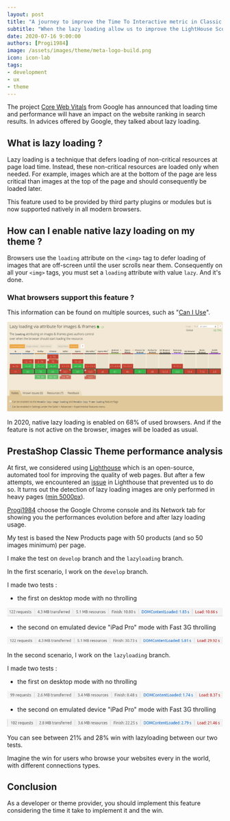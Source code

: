 ```yaml
---
layout: post
title: "A journey to improve the Time To Interactive metric in Classic Theme"
subtitle: "When the lazy loading allow us to improve the LightHouse Score"
date: 2020-07-16 9:00:00
authors: [Progi1984]
image: /assets/images/theme/meta-logo-build.png
icon: icon-lab
tags:
- development
- ux
- theme
---
```


The project [Core Web Vitals](https://webmasters.googleblog.com/2020/05/evaluating-page-experience.html) from Google has announced that loading time and performance will have an impact on the website ranking in search results. In advices offered by Google, they talked about lazy loading.

## What is lazy loading ?

Lazy loading is a technique that defers loading of non-critical resources at page load time. Instead, these non-critical resources are loaded only when needed. For example, images which are at the bottom of the page are less critical than images at the top of the page and should consequently be loaded later.

This feature used to be provided by third party plugins or modules but is now supported natively in all modern browsers.

## How can I enable native lazy loading on my theme ?

Browsers use the `loading` attribute on the `<img>` tag to defer loading of images that are off-screen until the user scrolls near them. Consequently on all your `<img>` tags, you must set a `loading` attribute with value `lazy`. And it's done.

### What browsers support this feature ?

This information can be found on multiple sources, such as "[Can I Use](https://caniuse.com/#feat=loading-lazy-attr)".

![Lazy Loading Support](/assets/images/2020/07/lazy-loading-support.png)

In 2020, native lazy loading is enabled on 68% of used browsers. And if the feature is not active on the browser, images will be loaded as usual.

## PrestaShop Classic Theme performance analysis

At first, we considered using [Lighthouse](https://developers.google.com/web/tools/lighthouse) which is an open-source, automated tool for improving the quality of web pages. But after a few attempts, we encountered an [issue](https://github.com/GoogleChrome/lighthouse/issues/11071) in Lighthouse that prevented us to do so. It turns out the detection of lazy loading images are only performed in heavy pages ([min 5000px](https://source.chromium.org/chromium/chromium/src/+/master:third_party/blink/renderer/core/frame/settings.json5;drc=e8f3cf0bbe085fee0d1b468e84395aad3ebb2cad;l=971-1003?originalUrl=https:%2F%2Fcs.chromium.org%2Fchromium%2Fsrc%2Fthird_party%2Fblink%2Frenderer%2Fcore%2Fframe%2Fsettings.json5)).

[Progi1984](https://github.com/Progi1984) choose the Google Chrome console and its Network tab for showing you the performances evolution before and after lazy loading usage.

My test is based the New Products page with 50 products (and so 50 images minimum) per page. 

I make the test on `develop` branch and the `lazyloading` branch.

In the first scenario, I work on the `develop` branch. 

I made two tests :  

- the first on desktop mode with no throlling

![Test without Lazy Loading on desktop mode with no throlling](/assets/images/2020/07/lazy-loading-test-before-desktop-no-throlling.png)

- the second on emulated device "iPad Pro" mode with Fast 3G throlling

![Test without Lazy Loading on emulated device "iPad Pro" mode with Fast 3G throlling](/assets/images/2020/07/lazy-loading-test-before-mobile-3G-throlling.png)

In the second scenario, I work on the `lazyloading` branch.

I made two tests :  

- the first on desktop mode with no throlling

![Test with Lazy Loading on desktop mode with no throlling](/assets/images/2020/07/lazy-loading-test-after-desktop-no-throlling.png)

- the second on emulated device "iPad Pro" mode with Fast 3G throlling

![Test with Lazy Loading on emulated device "iPad Pro" mode with Fast 3G throlling](/assets/images/2020/07/lazy-loading-test-after-mobile-3G-throlling.png)

You can see between 21% and 28% win with lazyloading  between our two tests.

Imagine the win for users who browse your websites every in the world, with different connections types.

## Conclusion

As a developer or theme provider, you should implement this feature considering the time it take to implement it and the win.
